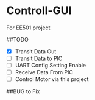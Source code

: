 # Controll-GUI
For EE501 project

##TODO
 - [x] Transit Data Out
 - [ ] Transit Data to PIC
 - [ ] UART Config Setting Enable
 - [ ] Receive Data From PIC
 - [ ] Control Motor via this project
 
 ##BUG to Fix
